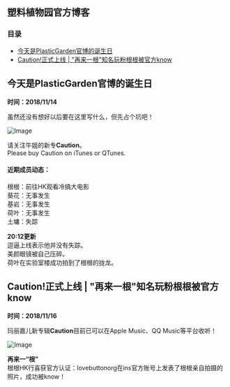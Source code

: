 ## 塑料植物园官方博客
### 目录
- [今天是PlasticGarden官博的诞生日](#para_1)
- [Caution!正式上线 | "再来一根"知名玩粉根根被官方know](#para_2)
<span id="para_1"></span>
## 今天是PlasticGarden官博的诞生日

**时间：2018/11/14**

虽然还没有想好以后要在这里写什么，但先占个坑吧！

![Image](http://logoonline.mtvnimages.com/uri/mgid:ao:image:logotv.com:490988?quality=0.8&format=jpg&width=480&height=270)

请关注牛姐的新专**Caution**。  
Please buy Caution on iTunes or QTunes.   

#### 近期成员动态：  
根根：前往HK观看冷搞大电影  
葵花：无事发生  
基岩：无事发生  
荷叶：无事发生  
土墉：失踪

**20:12更新**  
逗逼上线表示他并没有失踪。  
美颜眼镜被自己压碎。  
荷叶在实验室楼成功拍到了根根的拢龙。


<span id="para_2"></span>
## Caution!正式上线 | "再来一根"知名玩粉根根被官方know

**时间：2018/11/16**

玛丽嘉儿新专辑**Caution**目前已可以在Apple Music、QQ Music等平台收听！

![Image](https://tse1-mm.cn.bing.net/th?id=OIP.sFjuD4g4jgRhhVgmJHqgfwHaEE&w=300&h=165&c=7&o=5&pid=1.7)

**再来一“根”**  
根根HK行喜获官方认证：lovebuttonorg在ins官方账号上发表了根根亲自拍摄的照片，成功被know！
